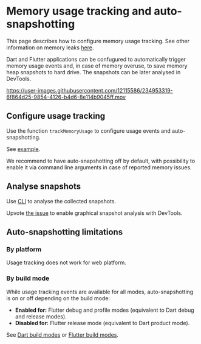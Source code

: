 # Memory usage tracking and auto-snapshotting

This page describes how to configure memory usage tracking.
See other information on memory leaks [here](../README.md).

Dart and Flutter applications can be confugured to automatically
trigger memory usage events and, in case of memory overuse, to save
memory heap snapshots to hard drive.
The snapshots can be later analysed in DevTools.

https://user-images.githubusercontent.com/12115586/234953319-6f864d25-9854-4126-b4d6-8e114b9045ff.mov

## Configure usage tracking

Use the function `trackMemoryUsage` to configure usage events and auto-snapshotting.

See [example](../examples/autosnapshotting/).

We recommend to have auto-snapshotting off by default, with possibility
to enable it via command line arguments in case of reported memory issues.

## Analyse snapshots

Use [CLI](https://github.com/dart-lang/sdk/tree/main/runtime/tools/heapsnapshot#cli-usage) to analyse the collected snapshots.

Upvote [the issue](https://github.com/dart-lang/leak_tracker/issues/125) to enable graphical snapshot analysis with DevTools.

## Auto-snapshotting limitations

### By platform

Usage tracking does not work for web platform.

### By build mode

While usage tracking events are available for all modes, auto-snapshotting
is on or off depending on the build mode:

* **Enabled for:** Flutter debug and profile modes (equivalent to Dart debug and release modes).
* **Disabled for:** Flutter release mode (equivalent to Dart product mode).

See [Dart build modes](https://github.com/dart-lang/site-www/issues/4436)
or [Flutter build modes](https://docs.flutter.dev/testing/build-modes).
